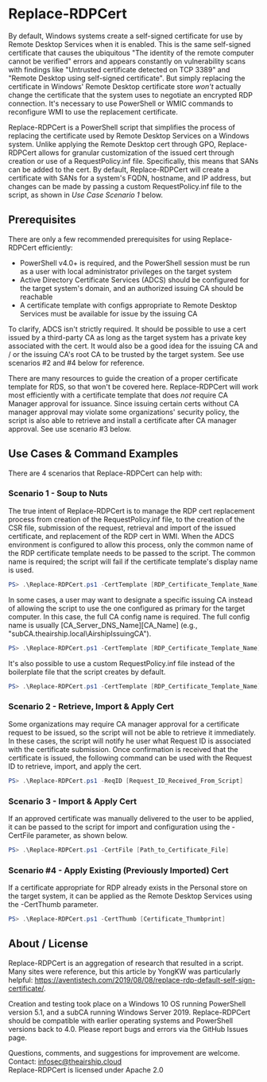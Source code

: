 # Replace-RDPCert

By default, Windows systems create a self-signed certificate for use by Remote Desktop Services when it is enabled. This is the same self-signed certificate that causes the ubiquitous "The identity of the remote computer cannot be verified" errors and appears constantly on vulnerability scans with findings like "Untrusted certificate detected on TCP 3389" and "Remote Desktop using self-signed certificate". But simply replacing the certificate in Windows' Remote Desktop certificate store *won't* actually change the certificate that the system uses to negotiate an encrypted RDP connection. It's necessary to use PowerShell or WMIC commands to reconfigure WMI to use the replacement certificate.

Replace-RDPCert is a PowerShell script that simplifies the process of replacing the certificate used by Remote Desktop Services on a Windows system. Unlike applying the Remote Desktop cert through GPO, Replace-RDPCert allows for granular customization of the issued cert through creation or use of a RequestPolicy.inf file. Specifically, this means that SANs can be added to the cert. By default, Replace-RDPCert will create a certificate with SANs for a system's FQDN, hostname, and IP address, but changes can be made by passing a custom RequestPolicy.inf file to the script, as shown in *Use Case Scenario 1* below.

## Prerequisites

There are only a few recommended prerequisites for using Replace-RDPCert efficiently:

- PowerShell v4.0+ is required, and the PowerShell session must be run as a user with local administrator privileges on the target system
- Active Directory Certificate Services (ADCS) should be configured for the target system's domain, and an authorized issuing CA should be reachable
- A certificate template with configs appropriate to Remote Desktop Services must be available for issue by the issuing CA

To clarify, ADCS isn't strictly required. It should be possible to use a cert issued by a third-party CA as long as the target system has a private key associated with the cert. It would also be a good idea for the issuing CA and / or the issuing CA's root CA to be trusted by the target system. See use scenarios #2 and #4 below for reference.

There are many resources to guide the creation of a proper certificate template for RDS, so that won't be covered here. Replace-RDPCert will work most efficiently with a certificate template that does *not* require CA Manager approval for issuance. Since issuing certain certs without CA manager approval may violate some organizations' security policy, the script is also able to retrieve and install a certificate after CA manager approval. See use scenario #3 below.

## Use Cases & Command Examples

There are 4 scenarios that Replace-RDPCert can help with:

### Scenario 1 - Soup to Nuts

The true intent of Replace-RDPCert is to manage the RDP cert replacement process from creation of the RequestPolicy.inf file, to the creation of the CSR file, submission of the request, retrieval and import of the issued certificate, and replacement of the RDP cert in WMI. When the ADCS environment is configured to allow this process, only the common name of the RDP certificate template needs to be passed to the script. The common name is required; the script will fail if the certificate template's display name is used.

```PowerShell
PS> .\Replace-RDPCert.ps1 -CertTemplate [RDP_Certificate_Template_Name]
```

In some cases, a user may want to designate a specific issuing CA instead of allowing the script to use the one configured as primary for the target computer. In this case, the full CA config name is required. The full config name is usually [CA_Server_DNS_Name]\[CA_Name] (e.g., "subCA.theairship.local\AirshipIssuingCA").

```PowerShell
PS> .\Replace-RDPCert.ps1 -CertTemplate [RDP_Certificate_Template_Name] -CAName [Full_CA_Name]
```

It's also possible to use a custom RequestPolicy.inf file instead of the boilerplate file that the script creates by default.

```PowerShell
PS> .\Replace-RDPCert.ps1 -CertTemplate [RDP_Certificate_Template_Name] -ReqFile [Full_Path_to_File]
```

### Scenario 2 - Retrieve, Import & Apply Cert

Some organizations may require CA manager approval for a certificate request to be issued, so the script will not be able to retrieve it immediately. In these cases, the script will notify he user what Request ID is associated with the certificate submission. Once confirmation is received that the certificate is issued, the following command can be used with the Request ID to retrieve, import, and apply the cert.

```PowerShell
PS> .\Replace-RDPCert.ps1 -ReqID [Request_ID_Received_From_Script]
```

### Scenario 3 - Import & Apply Cert

If an approved certificate was manually delivered to the user to be applied, it can be passed to the script for import and configuration using the -CertFile parameter, as shown below.

```PowerShell
PS> .\Replace-RDPCert.ps1 -CertFile [Path_to_Certificate_File]
```

### Scenario #4 - Apply Existing (Previously Imported) Cert

If a certificate appropriate for RDP already exists in the Personal store on the target system, it can be applied as the Remote Desktop Services using the -CertThumb parameter.

```PowerShell
PS> .\Replace-RDPCert.ps1 -CertThumb [Certificate_Thumbprint]
```

## About / License

Replace-RDPCert is an aggregation of research that resulted in a script. Many sites were reference, but this article by YongKW was particularly helpful: https://aventistech.com/2019/08/08/replace-rdp-default-self-sign-certificate/.

Creation and testing took place on a Windows 10 OS running PowerShell version 5.1, and a subCA running Windows Server 2019. Replace-RDPCert should be compatible with earlier operating systems and PowerShell versions back to 4.0. Please report bugs and errors via the GitHub Issues page.

Questions, comments, and suggestions for improvement are welcome. Contact: infosec@theairship.cloud  
Replace-RDPCert is licensed under Apache 2.0
